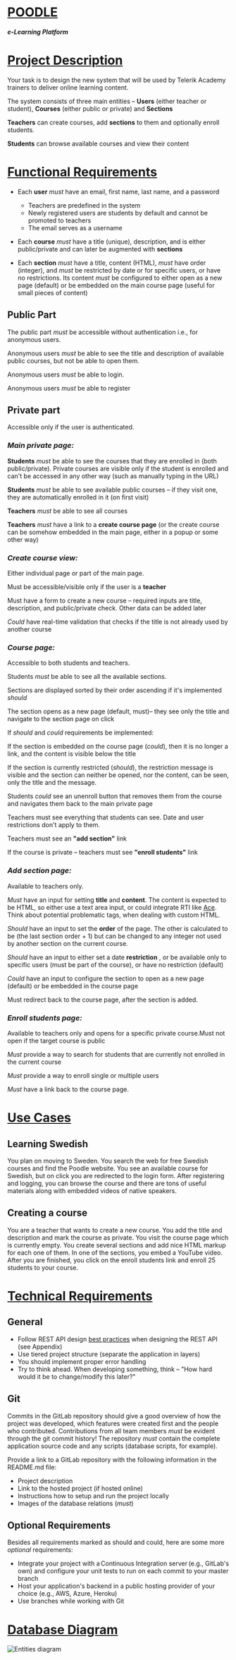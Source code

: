 
# [**POODLE**](#)

 ___e-Learning Platform___

# [Project Description](#)

Your task is to design the new system that will be used by Telerik Academy trainers to deliver online learning content.

The system consists of three main entities – **Users** (either teacher or student), **Courses** (either public or private) and **Sections**

**Teachers** can create courses, add **sections** to them and optionally enroll students.

**Students** can browse available courses and view their content

# [Functional Requirements](#)

- Each **user** *must* have an email, first name, last name, and a password

  - Teachers are predefined in the system
  - Newly registered users are students by default and cannot be promoted to teachers
  - The email serves as a username
- Each **course** *must* have a title (unique), description, and is either public/private and can later be augmented with **sections**
- Each **section** *must* have a title, content (HTML), *must* have order (integer), and *must* be restricted by date or for specific users, or have no restrictions. Its content *must* be configured to either open as a new page (default) or be embedded on the main course page (useful for small pieces of content)

## Public Part

The public part *must* be accessible without authentication i.e., for anonymous users.

Anonymous users *must* be able to see the title and description of available public courses, but not be able to open them.

Anonymous users *must* be able to login.

Anonymous users *must* be able to register

## Private part

Accessible only if the user is authenticated.

### *Main private page:*

**Students** *must* be able to see the courses that they are enrolled in (both public/private). Private courses are visible only if the student is enrolled and can&#39;t be accessed in any other way (such as manually typing in the URL)

**Students** *must* be able to see available public courses – if they visit one, they are automatically enrolled in it (on first visit)

**Teachers** *must* be able to see all courses

**Teachers** *must* have a link to a **create course page** (or the create course can be somehow embedded in the main page, either in a popup or some other way)

### *Create course view:*

Either individual page or part of the main page.

Must be accessible/visible only if the user is a **teacher**

Must have a form to create a new course – required inputs are title, description, and public/private check. Other data can be added later

*Could* have real-time validation that checks if the title is not already used by another course

### *Course page:*

Accessible to both students and teachers.

Students *must* be able to see all the available sections.

Sections are displayed sorted by their order ascending if it's implemented *should*

The section opens as a new page (default, must)– they see only the title and navigate to the section page on click

If *should* and *could* requirements be implemented:

If the section is embedded on the course page (*could*), then it is no longer a link, and the content is visible below the title

If the section is currently restricted (*should*), the restriction message is visible and the section can neither be opened, nor the content, can be seen, only the title and the message.

Students *could* see an unenroll button that removes them from the course and navigates them back to the main private page

Teachers must see everything that students can see. Date and user restrictions don't apply to them.

Teachers must see an **&quot;add section&quot;** link

If the course is private – teachers must see **&quot;enroll students&quot;** link

### *Add section page:*

Available to teachers only.

*Must* have an input for setting **title** and **content**. The content is expected to be HTML, so either use a text area input, or could integrate RTI like [Ace](https://ace.c9.io/). Think about potential problematic tags, when dealing with custom HTML.

*Should* have an input to set the **order** of the page. The other is calculated to be (the last section order + 1) but can be changed to any integer not used by another section on the current course.

*Should* have an input to either set a date **restriction** , or be available only to specific users (must be part of the course), or have no restriction (default)

*Could* have an input to configure the section to open as a new page (default) or be embedded in the course page

Must redirect back to the course page, after the section is added.

### *Enroll students page:*

Available to teachers only and opens for а specific private course.Must not open if the target course is public

*Must* provide a way to search for students that are currently not enrolled in the current course

*Must* provide a way to enroll single or multiple users

*Must* have a link back to the course page.

# [Use Cases](#)

## Learning Swedish

You plan on moving to Sweden. You search the web for free Swedish courses and find the Poodle website. You see an available course for Swedish, but on click you are redirected to the login form. After registering and logging, you can browse the course and there are tons of useful materials along with embedded videos of native speakers.

## Creating a course

You are a teacher that wants to create a new course. You add the title and description and mark the course as private. You visit the course page which is currently empty. You create several sections and add nice HTML markup for each one of them. In one of the sections, you embed a YouTube video. After you are finished, you click on the enroll students link and enroll 25 students to your course.

# [Technical Requirements](#)

## General

- Follow REST API design [best practices](https://blog.florimondmanca.com/restful-api-design-13-best-practices-to-make-your-users-happy) when designing the REST API (see Appendix)
- Use tiered project structure (separate the application in layers)
- You should implement proper error handling
- Try to think ahead. When developing something, think – &quot;How hard would it be to change/modify this later?&quot;

## Git

Commits in the GitLab repository should give a good overview of how the project was developed, which features were created first and the people who contributed. Contributions from all team members *must* be evident through the git commit history! The repository *must* contain the complete application source code and any scripts (database scripts, for example).

Provide a link to a GitLab repository with the following information in the README.md file:

  - Project description
  - Link to the hosted project (if hosted online)
  - Instructions how to setup and run the project locally
  - Images of the database relations (*must*)

## Optional Requirements

Besides all requirements marked as should and could, here are some more _optional_ requirements:

- Integrate your project with a Continuous Integration server (e.g., GitLab&#39;s own) and configure your unit tests to run on each commit to your master branch
- Host your application&#39;s backend in a public hosting provider of your choice (e.g., AWS, Azure, Heroku)
- Use branches while working with Git

# [Database Diagram](#)
![Entities diagram](Poodle.Diagram.jpg "DB Diagram")
